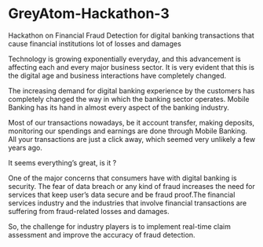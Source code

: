 # GreyAtom-Hackathon-3
Hackathon on Financial Fraud Detection for digital banking transactions that cause financial institutions lot of losses and damages

Technology is growing exponentially everyday, and this advancement is affecting each and every major business sector. It is very evident that this is the digital age and business interactions have completely changed.

The increasing demand for digital banking experience by the customers has completely changed the way in which the banking sector operates. Mobile Banking has its hand in almost every aspect of the banking industry.

Most of our transactions nowadays, be it account transfer, making deposits, monitoring our spendings and earnings are done through Mobile Banking. All your transactions are just a click away, which seemed very unlikely a few years ago. 

It seems everything’s great, is it ?

One of the major concerns that consumers have with digital banking is security. The fear of data breach or any kind of fraud increases the need for services that keep user’s data secure and be fraud proof.The financial services industry and the industries that involve financial transactions are suffering from fraud-related losses and damages.

So, the challenge for industry players is to implement real-time claim assessment and improve the accuracy of fraud detection.
